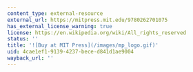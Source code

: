 ```yaml
---
content_type: external-resource
external_url: https://mitpress.mit.edu/9780262701075
has_external_license_warning: true
license: https://en.wikipedia.org/wiki/All_rights_reserved
status: ''
title: '![Buy at MIT Press](/images/mp_logo.gif)'
uid: 4cae1ef1-9139-4237-bece-d841d1ae9004
wayback_url: ''
---
```

